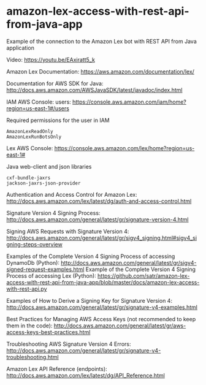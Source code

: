 # amazon-lex-access-with-rest-api-from-java-app
Example of the connection to the Amazon Lex bot with REST API from Java application

Video:
https://youtu.be/EAxiratt5_k

Amazon Lex Documentation:
https://aws.amazon.com/documentation/lex/

Documentation for AWS SDK for Java:
http://docs.aws.amazon.com/AWSJavaSDK/latest/javadoc/index.html

IAM AWS Console: users:
https://console.aws.amazon.com/iam/home?region=us-east-1#/users

Required permissions for the user in IAM
```
AmazonLexReadOnly
AmazonLexRunBotsOnly
```

Lex AWS Console:
https://console.aws.amazon.com/lex/home?region=us-east-1#

Java web-client and json libraries
```
cxf-bundle-jaxrs
jackson-jaxrs-json-provider
```

Authentication and Access Control for Amazon Lex:
http://docs.aws.amazon.com/lex/latest/dg/auth-and-access-control.html

Signature Version 4 Signing Process:
http://docs.aws.amazon.com/general/latest/gr/signature-version-4.html

Signing AWS Requests with Signature Version 4:
http://docs.aws.amazon.com/general/latest/gr/sigv4_signing.html#sigv4_signing-steps-overview

Examples of the Complete Version 4 Signing Process of accessing DynamoDb (Python):
http://docs.aws.amazon.com/general/latest/gr/sigv4-signed-request-examples.html
Example of the Complete Version 4 Signing Process of accessing Lex (Python):
https://github.com/satr/amazon-lex-access-with-rest-api-from-java-app/blob/master/docs/amazon-lex-access-with-rest-api.py

Examples of How to Derive a Signing Key for Signature Version 4:
http://docs.aws.amazon.com/general/latest/gr/signature-v4-examples.html

Best Practices for Managing AWS Access Keys (not recommended to keep them in the code):
http://docs.aws.amazon.com/general/latest/gr/aws-access-keys-best-practices.html

Troubleshooting AWS Signature Version 4 Errors:
http://docs.aws.amazon.com/general/latest/gr/signature-v4-troubleshooting.html

Amazon Lex API Reference (endpoints):
http://docs.aws.amazon.com/lex/latest/dg/API_Reference.html


